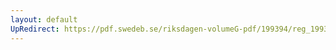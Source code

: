 ```yaml
---
layout: default
UpRedirect: https://pdf.swedeb.se/riksdagen-volumeG-pdf/199394/reg_199394_AU/reg_199394_AU_0015.pdf
---
```

